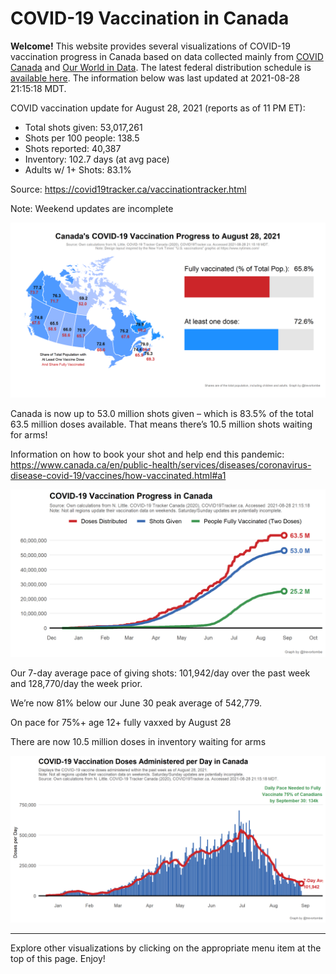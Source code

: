 COVID-19 Vaccination in Canada
==============================

**Welcome!** This website provides several visualizations of COVID-19
vaccination progress in Canada based on data collected mainly from
[COVID Canada](https://covid19tracker.ca/vaccinationtracker.html) and
[Our World in Data](https://ourworldindata.org/covid-vaccinations). The
latest federal distribution schedule is [available
here](https://www.canada.ca/en/public-health/services/diseases/2019-novel-coronavirus-infection/prevention-risks/covid-19-vaccine-treatment/vaccine-rollout.html).
The information below was last updated at 2021-08-28 21:15:18 MDT.

COVID vaccination update for August 28, 2021 (reports as of 11 PM ET):

-   Total shots given: 53,017,261
-   Shots per 100 people: 138.5
-   Shots reported: 40,387
-   Inventory: 102.7 days (at avg pace)
-   Adults w/ 1+ Shots: 83.1%

Source:
<a href="https://covid19tracker.ca/vaccinationtracker.html" class="uri">https://covid19tracker.ca/vaccinationtracker.html</a>

Note: Weekend updates are incomplete

![](Plots/plot_main.png)

Canada is now up to 53.0 million shots given – which is 83.5% of the
total 63.5 million doses available. That means there’s 10.5 million
shots waiting for arms!

Information on how to book your shot and help end this pandemic:
<a href="https://www.canada.ca/en/public-health/services/diseases/coronavirus-disease-covid-19/vaccines/how-vaccinated.html#a1" class="uri">https://www.canada.ca/en/public-health/services/diseases/coronavirus-disease-covid-19/vaccines/how-vaccinated.html#a1</a>

![](Plots/plot_total.png)

Our 7-day average pace of giving shots: 101,942/day over the past week
and 128,770/day the week prior.

We’re now 81% below our June 30 peak average of 542,779.

On pace for 75%+ age 12+ fully vaxxed by August 28

There are now 10.5 million doses in inventory waiting for arms

![](Plots/pace_national.png)

------------------------------------------------------------------------

Explore other visualizations by clicking on the appropriate menu item at
the top of this page. Enjoy!

